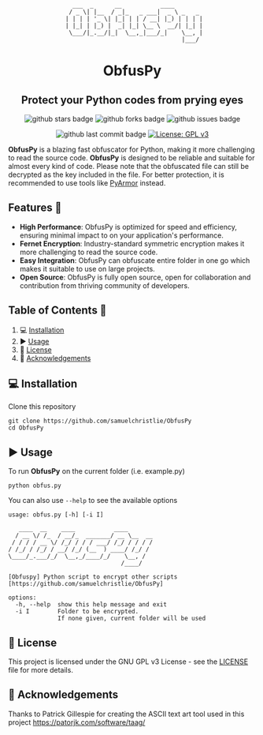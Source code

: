 <div align="center">
<div>
  
```
   ___  _      __           ____        
  / _ \| |__  / _|_   _ ___|  _ \ _   _ 
 | | | | '_ \| |_| | | / __| |_) | | | |
 | |_| | |_) |  _| |_| \__ \  __/| |_| |
  \___/|_.__/|_|  \__,_|___/_|    \__, |
                                  |___/ 
```
</div>

# ObfusPy
## Protect your Python codes from prying eyes

![github stars badge](https://badgen.net/github/stars/samuelchristlie/ObfusPy?icon=github)
![github forks badge](https://badgen.net/github/forks/samuelchristlie/ObfusPy?icon=github)
![github issues badge](https://badgen.net/github/open-issues/samuelchristlie/ObfusPy?icon=github)

![github last commit badge](https://badgen.net/github/last-commit/samuelchristlie/ObfusPy?icon=github)
[![License: GPL v3](https://img.shields.io/badge/License-GPLv3-blue.svg)](https://www.gnu.org/licenses/gpl-3.0)

[github stars link]: https://github.com/invoke-ai/InvokeAI/stargazers
</div>

**ObfusPy** is a blazing fast obfuscator for Python, making it more challenging to read the source code. **ObfusPy** is designed to be reliable and suitable for almost every kind of code. Please note that the obfuscated file can still be decrypted as the key included in the file. For better protection, it is recommended to use tools like [PyArmor](https://github.com/dashingsoft/pyarmor) instead.

## Features 💪
- **High Performance**: ObfusPy is optimized for speed and efficiency, ensuring minimal impact to on your application's performance.
- **Fernet Encryption**: Industry-standard symmetric encryption makes it more challenging to read the source code.
- **Easy Integration**: ObfusPy can obfuscate entire folder in one go which makes it suitable to use on large projects.
- **Open Source**: ObfusPy is fully open source, open for collaboration and contribution from thriving community of developers.

## Table of Contents 📝
1. 💻 [Installation](#installation)
2. ▶ [Usage](#usage)
3. 📃 [License](#license)
4. 🙏 [Acknowledgements](#acknowledgements)

<a name="installation"/>

## 💻 Installation
Clone this repository
```
git clone https://github.com/samuelchristlie/ObfusPy
cd ObfusPy
```
<a name="usage"/>

## ▶ Usage
To run **ObfusPy** on the current folder (i.e. example.py)
```
python obfus.py
```
You can also use `--help` to see the available options

```
usage: obfus.py [-h] [-i I]

   ____  __    ____           ____
  / __ \/ /_  / __/_  _______/ __ \__  __
 / / / / __ \/ /_/ / / / ___/ /_/ / / / /
/ /_/ / /_/ / __/ /_/ (__  ) ____/ /_/ /
\____/_.___/_/  \__,_/____/_/    \__, /
                                /____/

[Obfuspy] Python script to encrypt other scripts
[https://github.com/samuelchristlie/ObfusPy]

options:
  -h, --help  show this help message and exit
  -i I        Folder to be encrypted.
              If none given, current folder will be used

```
<a name="license"/>

## 📃 License
This project is licensed under the GNU GPL v3 License - see the [LICENSE](LICENSE) file for more details.

<a name="acknowledgments"/>

## 🙏 Acknowledgements
Thanks to Patrick Gillespie for creating the ASCII text art tool used in this project
https://patorjk.com/software/taag/
